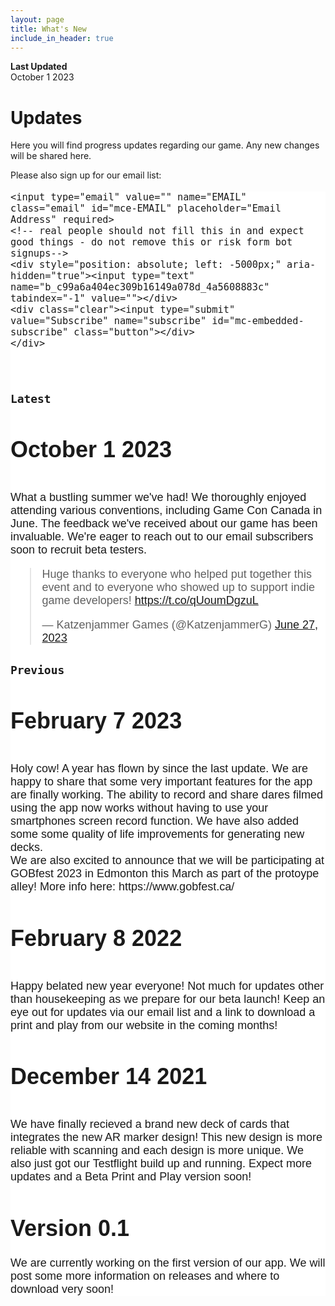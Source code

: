 ```yaml
---
layout: page
title: What's New
include_in_header: true
---
```

**Last Updated**  
October 1 2023

# Updates
Here you will find progress updates regarding our game. Any new changes will be shared here.

Please also sign up for our email list: 

<!-- Begin Mailchimp Signup Form -->
<link href="//cdn-images.mailchimp.com/embedcode/horizontal-slim-10_7.css" rel="stylesheet" type="text/css">
<style type="text/css">
	#mc_embed_signup{background:#ffffff; clear:left; font:18px Helvetica,Arial,sans-serif; width:100%;}
	#mc_embed_signup  input {
 	   width: 100%;
		}
	#mc_embed_signup .button {
    	background-color: #2F8064;
    	color: #ffffff;
	width : 100%;
	font: 20px;
    	margin: 0 auto;
align: left;
	}

	/* Add your own Mailchimp form style overrides in your site stylesheet or in this style block.
	   We recommend moving this block and the preceding CSS link to the HEAD of your HTML file. */
</style>
<div id="mc_embed_signup">
<form action="https://katzenjammer-games.us1.list-manage.com/subscribe/post?u=c99a6a404ec309b16149a078d&amp;id=4a5608883c" method="post" id="mc-embedded-subscribe-form" name="mc-embedded-subscribe-form" class="validate" target="_blank" novalidate>
    <div id="mc_embed_signup_scroll">
	
	<input type="email" value="" name="EMAIL" class="email" id="mce-EMAIL" placeholder="Email Address" required>
    <!-- real people should not fill this in and expect good things - do not remove this or risk form bot signups-->
    <div style="position: absolute; left: -5000px;" aria-hidden="true"><input type="text" name="b_c99a6a404ec309b16149a078d_4a5608883c" tabindex="-1" value=""></div>
    <div class="clear"><input type="submit" value="Subscribe" name="subscribe" id="mc-embedded-subscribe" class="button"></div>
    </div>
</form>
</div>

<!--End mc_embed_signup-->


<br>

### `Latest`
# **October 1 2023**
<br>
What a bustling summer we've had! We thoroughly enjoyed attending various conventions, including Game Con Canada in June. The feedback we've received about our game has been invaluable. We're eager to reach out to our email subscribers soon to recruit beta testers.

<blockquote class="twitter-tweet"><p lang="en" dir="ltr">Huge thanks to everyone who helped put together this event and to everyone who showed up to support indie game developers! <a href="https://t.co/qUoumDgzuL">https://t.co/qUoumDgzuL</a></p>&mdash; Katzenjammer Games (@KatzenjammerG) <a href="https://twitter.com/KatzenjammerG/status/1673770544838365190?ref_src=twsrc%5Etfw">June 27, 2023</a></blockquote> <script async src="https://platform.twitter.com/widgets.js" charset="utf-8"></script> 

### `Previous`
# **February 7 2023**
<br>
Holy cow! A year has flown by since the last update. We are happy to share that some very important features for the app are finally working. The ability to record and share dares filmed using the app now works without having to use your smartphones screen record function. We have also added some some quality of life improvements for generating new decks.
<br>
We are also excited to announce that we will be participating at GOBfest 2023 in Edmonton this March as part of the protoype alley! More info here: https://www.gobfest.ca/

# **February 8 2022**
<br>
Happy belated new year everyone! Not much for updates other than housekeeping as we prepare for our beta launch! Keep an eye out for updates via our email list and a link to download a print and play from our website in the coming months!

# **December 14 2021**
<br>
We have finally recieved a brand new deck of cards that integrates the new AR marker design! This new design is more reliable with scanning and each design is more unique. We also just got our Testflight build up and running. Expect more updates and a Beta Print and Play version soon!
<br>


# **Version 0.1**
We are currently working on the first version of our app. We will post some more information on releases and where to download very soon!

